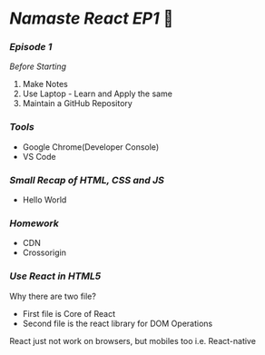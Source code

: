 # _Namaste React EP1_ 🚀

### _Episode 1_

_Before Starting_
1. Make Notes
2. Use Laptop - Learn and Apply the same
3. Maintain a GitHub Repository

### _Tools_
- Google Chrome(Developer Console)
- VS Code

### _Small Recap of HTML, CSS and JS_
- Hello World

### _Homework_
- CDN
- Crossorigin

### _Use React in HTML5_

Why there are two file?

- First file is Core of React
- Second file is the react library for DOM Operations

React just not work on browsers, but mobiles too i.e. React-native
